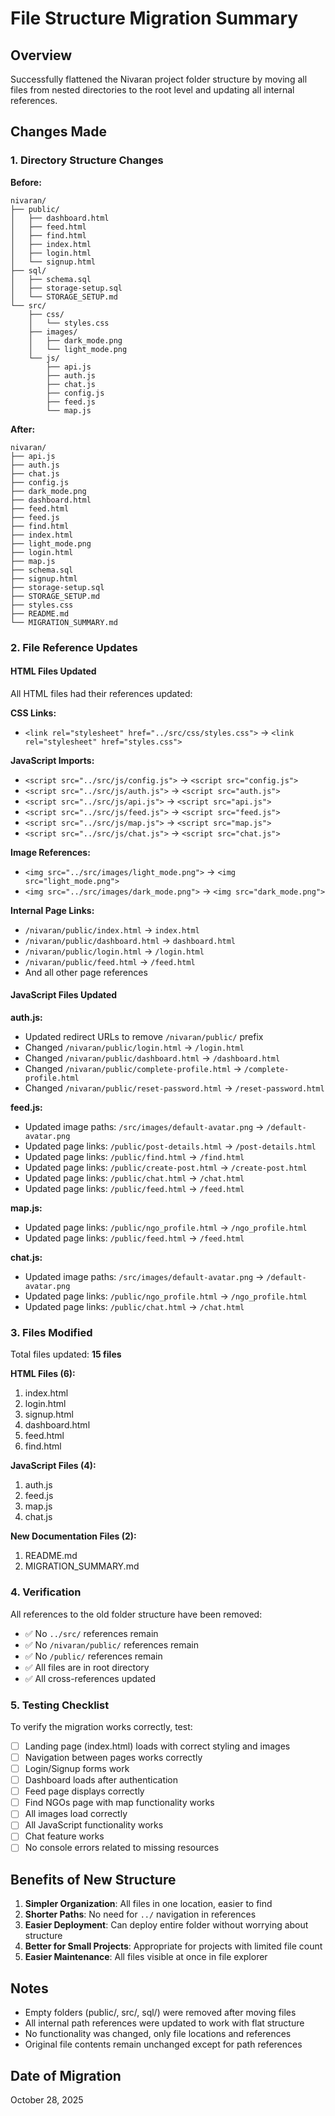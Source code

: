 # File Structure Migration Summary

## Overview
Successfully flattened the Nivaran project folder structure by moving all files from nested directories to the root level and updating all internal references.

## Changes Made

### 1. Directory Structure Changes

**Before:**
```
nivaran/
├── public/
│   ├── dashboard.html
│   ├── feed.html
│   ├── find.html
│   ├── index.html
│   ├── login.html
│   └── signup.html
├── sql/
│   ├── schema.sql
│   ├── storage-setup.sql
│   └── STORAGE_SETUP.md
└── src/
    ├── css/
    │   └── styles.css
    ├── images/
    │   ├── dark_mode.png
    │   └── light_mode.png
    └── js/
        ├── api.js
        ├── auth.js
        ├── chat.js
        ├── config.js
        ├── feed.js
        └── map.js
```

**After:**
```
nivaran/
├── api.js
├── auth.js
├── chat.js
├── config.js
├── dark_mode.png
├── dashboard.html
├── feed.html
├── feed.js
├── find.html
├── index.html
├── light_mode.png
├── login.html
├── map.js
├── schema.sql
├── signup.html
├── storage-setup.sql
├── STORAGE_SETUP.md
├── styles.css
├── README.md
└── MIGRATION_SUMMARY.md
```

### 2. File Reference Updates

#### HTML Files Updated
All HTML files had their references updated:

**CSS Links:**
- `<link rel="stylesheet" href="../src/css/styles.css">` → `<link rel="stylesheet" href="styles.css">`

**JavaScript Imports:**
- `<script src="../src/js/config.js">` → `<script src="config.js">`
- `<script src="../src/js/auth.js">` → `<script src="auth.js">`
- `<script src="../src/js/api.js">` → `<script src="api.js">`
- `<script src="../src/js/feed.js">` → `<script src="feed.js">`
- `<script src="../src/js/map.js">` → `<script src="map.js">`
- `<script src="../src/js/chat.js">` → `<script src="chat.js">`

**Image References:**
- `<img src="../src/images/light_mode.png">` → `<img src="light_mode.png">`
- `<img src="../src/images/dark_mode.png">` → `<img src="dark_mode.png">`

**Internal Page Links:**
- `/nivaran/public/index.html` → `index.html`
- `/nivaran/public/dashboard.html` → `dashboard.html`
- `/nivaran/public/login.html` → `/login.html`
- `/nivaran/public/feed.html` → `/feed.html`
- And all other page references

#### JavaScript Files Updated

**auth.js:**
- Updated redirect URLs to remove `/nivaran/public/` prefix
- Changed `/nivaran/public/login.html` → `/login.html`
- Changed `/nivaran/public/dashboard.html` → `/dashboard.html`
- Changed `/nivaran/public/complete-profile.html` → `/complete-profile.html`
- Changed `/nivaran/public/reset-password.html` → `/reset-password.html`

**feed.js:**
- Updated image paths: `/src/images/default-avatar.png` → `/default-avatar.png`
- Updated page links: `/public/post-details.html` → `/post-details.html`
- Updated page links: `/public/find.html` → `/find.html`
- Updated page links: `/public/create-post.html` → `/create-post.html`
- Updated page links: `/public/chat.html` → `/chat.html`
- Updated page links: `/public/feed.html` → `/feed.html`

**map.js:**
- Updated page links: `/public/ngo_profile.html` → `/ngo_profile.html`
- Updated page links: `/public/feed.html` → `/feed.html`

**chat.js:**
- Updated image paths: `/src/images/default-avatar.png` → `/default-avatar.png`
- Updated page links: `/public/ngo_profile.html` → `/ngo_profile.html`
- Updated page links: `/public/chat.html` → `/chat.html`

### 3. Files Modified

Total files updated: **15 files**

**HTML Files (6):**
1. index.html
2. login.html
3. signup.html
4. dashboard.html
5. feed.html
6. find.html

**JavaScript Files (4):**
1. auth.js
2. feed.js
3. map.js
4. chat.js

**New Documentation Files (2):**
1. README.md
2. MIGRATION_SUMMARY.md

### 4. Verification

All references to the old folder structure have been removed:
- ✅ No `../src/` references remain
- ✅ No `/nivaran/public/` references remain
- ✅ No `/public/` references remain
- ✅ All files are in root directory
- ✅ All cross-references updated

### 5. Testing Checklist

To verify the migration works correctly, test:

- [ ] Landing page (index.html) loads with correct styling and images
- [ ] Navigation between pages works correctly
- [ ] Login/Signup forms work
- [ ] Dashboard loads after authentication
- [ ] Feed page displays correctly
- [ ] Find NGOs page with map functionality works
- [ ] All images load correctly
- [ ] All JavaScript functionality works
- [ ] Chat feature works
- [ ] No console errors related to missing resources

## Benefits of New Structure

1. **Simpler Organization**: All files in one location, easier to find
2. **Shorter Paths**: No need for `../` navigation in references
3. **Easier Deployment**: Can deploy entire folder without worrying about structure
4. **Better for Small Projects**: Appropriate for projects with limited file count
5. **Easier Maintenance**: All files visible at once in file explorer

## Notes

- Empty folders (public/, src/, sql/) were removed after moving files
- All internal path references were updated to work with flat structure
- No functionality was changed, only file locations and references
- Original file contents remain unchanged except for path references

## Date of Migration
October 28, 2025
